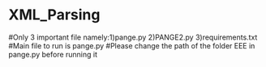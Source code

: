 # XML_Parsing
#Only 3 important file namely:1)pange.py 2)PANGE2.py 3)requirements.txt
#Main file to run is pange.py
#Please change the path of the folder EEE in pange.py before running it

